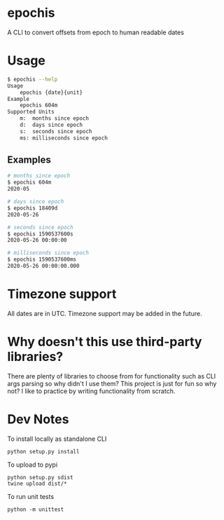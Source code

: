 # epochis

A CLI to convert offsets from epoch to human readable dates

# Usage
```bash
$ epochis --help
Usage
	epochis {date}{unit}
Example
	epochis 604m
Supported Units
	m:  months since epoch
	d:  days since epoch
	s:  seconds since epoch
	ms: milliseconds since epoch
```

## Examples

```bash
# months since epoch
$ epochis 604m
2020-05

# days since epoch
$ epochis 18409d
2020-05-26

# seconds since epoch
$ epochis 1590537600s
2020-05-26 00:00:00

# milliseconds since epoch
$ epochis 1590537600ms
2020-05-26 00:00:00.000
```

# Timezone support
All dates are in UTC. Timezone support may be added in the future.

# Why doesn't this use third-party libraries?
There are plenty of libraries to choose from for functionality such as CLI args parsing so why didn't I use them?
This project is just for fun so why not? I like to practice by writing functionality from scratch.

# Dev Notes
To install locally as standalone CLI
```
python setup.py install
```

To upload to pypi
```
python setup.py sdist
twine upload dist/*
```

To run unit tests
```
python -m unittest
```
